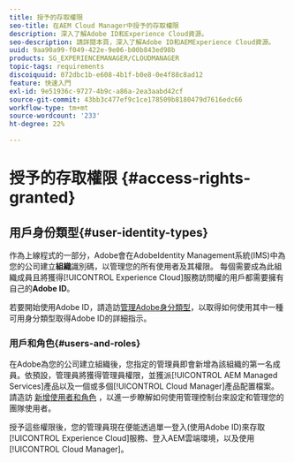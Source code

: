 ```yaml
---
title: 授予的存取權限
seo-title: 在AEM Cloud Manager中授予的存取權限
description: 深入了解Adobe ID和Experience Cloud資源。
seo-description: 請詳閱本頁，深入了解Adobe ID和AEMExperience Cloud資源。
uuid: 9aa90a99-f049-422e-9e06-b00b843ed98b
products: SG_EXPERIENCEMANAGER/CLOUDMANAGER
topic-tags: requirements
discoiquuid: 072dbc1b-e608-4b1f-b0e8-0e4f88c8ad12
feature: 快速入門
exl-id: 9e51936c-9727-4b9c-a86a-2ea3aabd42cf
source-git-commit: 43bb3c477ef9c1ce178509b8180479d7616edc66
workflow-type: tm+mt
source-wordcount: '233'
ht-degree: 22%

---
```


# 授予的存取權限 {#access-rights-granted}

## 用戶身份類型{#user-identity-types}

作為上線程式的一部分，Adobe會在AdobeIdentity Management系統(IMS)中為您的公司建立&#x200B;**組織**&#x200B;識別碼，以管理您的所有使用者及其權限。 每個需要成為此組織成員且將獲得[!UICONTROL Experience Cloud]服務訪問權的用戶都需要擁有自己的&#x200B;**Adobe ID**。

若要開始使用Adobe ID，請造訪[管理Adobe身分類型](https://helpx.adobe.com/enterprise/using/identity.html)，以取得如何使用其中一種可用身分類型取得Adobe ID的詳細指示。

### 用戶和角色{#users-and-roles}

在Adobe為您的公司建立組織後，您指定的管理員即會新增為該組織的第一名成員。依預設，管理員將獲得管理員權限，並獲派[!UICONTROL AEM Managed Services]產品以及一個或多個[!UICONTROL Cloud Manager]產品配置檔案。 請造訪 [新增使用者和角色](setting-up-users-and-roles.md) ，以進一步瞭解如何使用管理控制台來設定和管理您的團隊使用者。

授予這些權限後，您的管理員現在便能透過單一登入(使用Adobe ID)來存取[!UICONTROL Experience Cloud]服務、登入AEM雲端環境，以及使用[!UICONTROL Cloud Manager]。
